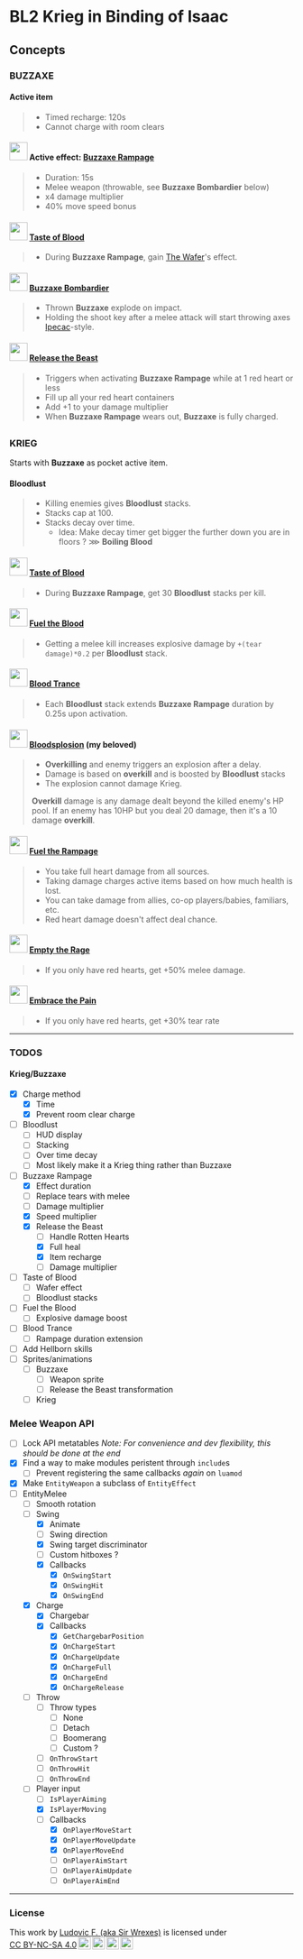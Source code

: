 
# BL2 Krieg in Binding of Isaac

## Concepts
<!--
### <img src="" width="32"> []()
>
-->
### BUZZAXE

#### Active item
>
> - Timed recharge: 120s
> - Cannot charge with room clears

#### <img src="https://cdn.prod.website-files.com/5ff36780a1084987868ce198/64efac7e795d4b7ff92d11b3_Buzz%20Axe%20Rampage%20(Krieg).webp" height="32"> Active effect: [Buzzaxe Rampage](https://www.lootlemon.com/skill/krieg-buzzaxerampage)
>
> - Duration: 15s
> - Melee weapon (throwable, see **Buzzaxe Bombardier** below)
> - x4 damage multiplier
> - 40% move speed bonus

#### <img src="https://cdn.prod.website-files.com/5ff36780a1084987868ce198/64f4cb2775a4071825ba5971_Taste%20of%20Blood%20(Krieg).avif" width="32"> [Taste of Blood](https://www.lootlemon.com/skill/krieg-tasteofblood)
>
> - During **Buzzaxe Rampage**, gain [The Wafer](https://bindingofisaacrebirth.fandom.com/wiki/The_Wafer)'s effect.

#### <img src="https://cdn.prod.website-files.com/5ff36780a1084987868ce198/64f4b6cc08cf3526fdd476be_Buzz%20Axe%20Bombardier%20(Krieg).webp" width="32"> [Buzzaxe Bombardier](https://www.lootlemon.com/skill/krieg-buzzaxebombardier)
>
> - Thrown **Buzzaxe** explode on impact.
> - Holding the shoot key after a melee attack will start throwing axes [Ipecac](https://bindingofisaacrebirth.fandom.com/wiki/Ipecac)-style.

#### <img src="https://cdn.prod.website-files.com/5ff36780a1084987868ce198/64f4c65487a8d9a3999aa7bd_Release%20the%20Beast%20(Krieg).avif" width="32"> [Release the Beast](https://www.lootlemon.com/skill/krieg-releasethebeast)
>
> - Triggers when  activating **Buzzaxe Rampage** while at 1 red heart or less
> - Fill up all your red heart containers
> - Add +1 to your damage multiplier
> - When **Buzzaxe Rampage** wears out, **Buzzaxe** is fully charged.

##

### KRIEG

Starts with **Buzzaxe** as pocket active item.

#### Bloodlust
>
> - Killing enemies gives **Bloodlust** stacks.
> - Stacks cap at 100.
> - Stacks decay over time.
>   - Idea: Make decay timer get bigger the further down you are in floors ? ⋙ **Boiling Blood**

#### <img src="https://cdn.prod.website-files.com/5ff36780a1084987868ce198/64f4cb2775a4071825ba5971_Taste%20of%20Blood%20(Krieg).avif" width="32"> [Taste of Blood](https://www.lootlemon.com/skill/krieg-tasteofblood)
>
> - During **Buzzaxe Rampage**, get 30 **Bloodlust** stacks per kill.

#### <img src="https://cdn.prod.website-files.com/5ff36780a1084987868ce198/64f4bcf889a029c41fb9bb85_Fuel%20the%20Blood%20(Krieg).webp" width="32"> [Fuel the Blood](https://www.lootlemon.com/skill/krieg-fueltheblood)
>
> - Getting a melee kill increases explosive damage by `+(tear damage)*0.2` per **Bloodlust** stack.

#### <img src="https://cdn.prod.website-files.com/5ff36780a1084987868ce198/64f4b6084133b5962d7da5f4_Blood%20Trance%20(Krieg).avif" width="32"> [Blood Trance](https://www.lootlemon.com/skill/krieg-bloodtrance)
>
> - Each **Bloodlust** stack extends **Buzzaxe Rampage** duration by 0.25s upon activation.

#### <img src="https://cdn.prod.website-files.com/5ff36780a1084987868ce198/64f4b63158f6038b2ab4f833_Bloodsplosion%20(Krieg).webp" width="32"> [Bloodsplosion](https://www.lootlemon.com/skill/krieg-bloodsplosion) (my beloved)
>
> - **Overkilling** and enemy triggers an explosion after a delay.
> - Damage is based on **overkill** and is boosted by **Bloodlust** stacks
> - The explosion cannot damage Krieg.
>
> **Overkill** damage is any damage dealt beyond the killed enemy's HP pool. If an enemy has 10HP but you deal 20 damage, then it's a 10 damage **overkill**.

#### <img src="https://cdn.prod.website-files.com/5ff36780a1084987868ce198/64f4bd055a7c8ff69c680772_Fuel%20the%20Rampage%20(Krieg).webp" width="32"> [Fuel the Rampage](https://www.lootlemon.com/skill/krieg-fueltherampage)
>
> - You take full heart damage from all sources.
> - Taking damage charges active items based on how much health is lost.
> - You can take damage from allies, co-op players/babies, familiars, etc.
> - Red heart damage doesn't affect deal chance.

#### <img src="https://cdn.prod.website-files.com/5ff36780a1084987868ce198/64f4bae95c8901d87eba382d_Empty%20the%20Rage%20(Krieg).webp" width="32"> [Empty the Rage](https://www.lootlemon.com/skill/krieg-emptytherage)
>
> - If you only have red hearts, get +50% melee damage.

#### <img src="https://cdn.prod.website-files.com/5ff36780a1084987868ce198/64f4bad6be566b5a010b0770_Embrace%20the%20Pain%20(Krieg).avif" width="32"> [Embrace the Pain](https://www.lootlemon.com/skill/krieg-embracethepain)
>
> - If you only have red hearts, get +30% tear rate

---

### TODOS

#### Krieg/Buzzaxe

- [x] Charge method
  - [x] Time
  - [x] Prevent room clear charge
- [ ] Bloodlust
  - [ ] HUD display
  - [ ] Stacking
  - [ ] Over time decay
  - [ ] Most likely make it a Krieg thing rather than Buzzaxe
- [ ] Buzzaxe Rampage
  - [x] Effect duration
  - [ ] Replace tears with melee
  - [ ] Damage multiplier
  - [x] Speed multiplier
  - [x] Release the Beast
    - [ ] Handle Rotten Hearts
    - [x] Full heal
    - [x] Item recharge
    - [ ] Damage multiplier
- [ ] Taste of Blood
  - [ ] Wafer effect
  - [ ] Bloodlust stacks
- [ ] Fuel the Blood
  - [ ] Explosive damage boost
- [ ] Blood Trance
  - [ ] Rampage duration extension
- [ ] Add Hellborn skills
- [ ] Sprites/animations
  - [ ] Buzzaxe
    - [ ] Weapon sprite
    - [ ] Release the Beast transformation
  - [ ] Krieg

### Melee Weapon API

- [ ] Lock API metatables
  *Note: For convenience and dev flexibility, this should be done at the end*
- [x] Find a way to make modules peristent through `include`s
  - [ ] Prevent registering the same callbacks *again* on `luamod`
- [x] Make `EntityWeapon` a subclass of `EntityEffect`
- [ ] EntityMelee
  - [ ] Smooth rotation
  - [ ] Swing
    - [x] Animate
    - [ ] Swing direction
    - [x] Swing target discriminator
    - [ ] Custom hitboxes ?
    - [x] Callbacks
      - [x] `OnSwingStart`
      - [x] `OnSwingHit`
      - [x] `OnSwingEnd`
  - [x] Charge
    - [x] Chargebar
    - [x] Callbacks
      - [x] `GetChargebarPosition`
      - [x] `OnChargeStart`
      - [x] `OnChargeUpdate`
      - [x] `OnChargeFull`
      - [x] `OnChargeEnd`
      - [x] `OnChargeRelease`
  - [ ] Throw
    - [ ] Throw types
      - [ ] None
      - [ ] Detach
      - [ ] Boomerang
      - [ ] Custom ?
    - [ ] `OnThrowStart`
    - [ ] `OnThrowHit`
    - [ ] `OnThrowEnd`
  - [ ] Player input
    - [ ] `IsPlayerAiming`
    - [x] `IsPlayerMoving`
    - [ ] Callbacks
      - [x] `OnPlayerMoveStart`
      - [x] `OnPlayerMoveUpdate`
      - [x] `OnPlayerMoveEnd`
      - [ ] `OnPlayerAimStart`
      - [ ] `OnPlayerAimUpdate`
      - [ ] `OnPlayerAimEnd`

---

### License

<p xmlns:cc="http://creativecommons.org/ns#" >This work by <a rel="cc:attributionURL dct:creator" property="cc:attributionName" href="https://github.com/SirWrexes">Ludovic F. (aka Sir Wrexes)</a> is licensed under <a href="https://creativecommons.org/licenses/by-nc-sa/4.0/?ref=chooser-v1" target="_blank" rel="license noopener noreferrer" style="display:inline-block;">CC BY-NC-SA 4.0<img style="height:22px!important;margin-left:3px;vertical-align:text-bottom;" src="https://mirrors.creativecommons.org/presskit/icons/cc.svg?ref=chooser-v1" alt=""><img style="height:22px!important;margin-left:3px;vertical-align:text-bottom;" src="https://mirrors.creativecommons.org/presskit/icons/by.svg?ref=chooser-v1" alt=""><img style="height:22px!important;margin-left:3px;vertical-align:text-bottom;" src="https://mirrors.creativecommons.org/presskit/icons/nc.svg?ref=chooser-v1" alt=""><img style="height:22px!important;margin-left:3px;vertical-align:text-bottom;" src="https://mirrors.creativecommons.org/presskit/icons/sa.svg?ref=chooser-v1" alt=""></a></p>
